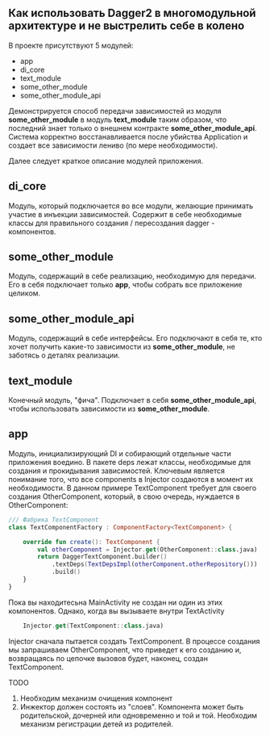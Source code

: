 ## Как использовать Dagger2 в многомодульной архитектуре и не выстрелить себе в колено

В проекте присутствуют 5 модулей:
*  app
*  di_core
*  text_module
*  some_other_module
*  some_other_module_api

Демонстрируется способ передачи зависимостей из модуля **some_other_module** в модуль **text_module**
таким образом, что последний знает только о внешнем контракте **some_other_module_api**.
Система корректно восстанавливается после убийства Application и создает все зависимости лениво
(по мере необходимости).

Далее следует краткое описание модулей приложения.

## di_core

Модуль, который подключается во все модули, желающие принимать участие в инъекции зависимостей.
Содержит в себе необходимые классы для правильного создания / пересоздания dagger - компонентов.

## some_other_module

Модуль, содержащий в себе реализацию, необходимую для передачи. Его в себя подключает только **app**,
чтобы собрать все приложение целиком.

## some_other_module_api

Модуль, содержащий в себе интерфейсы. Его подключают в себя те, кто хочет получить какие-то зависимости
из **some_other_module**, не заботясь о деталях реализации.

## text_module

Конечный модуль, "фича". Подключает в себя **some_other_module_api**, чтобы использовать зависимости
из **some_other_module**.

## app

Модуль, инициализирующий DI и собирающий отдельные части приложения воедино.
В пакете deps лежат классы, необходимые для создания и прокидывания зависимостей.
Ключевым является понимание того, что все components в Injector создаются в момент их необходимости.
В данном примере TextComponent требует для своего создания OtherComponent, который,
в свою очередь, нуждается в OtherComponent:

```kotlin
/// Фабрика TextComponent
class TextComponentFactory : ComponentFactory<TextComponent> {

    override fun create(): TextComponent {
        val otherComponent = Injector.get(OtherComponent::class.java)
        return DaggerTextComponent.builder()
            .textDeps(TextDepsImpl(otherComponent.otherRepository()))
            .build()
    }
}
```

Пока вы находитесьна MainActivity не создан ни один из этих компонентов.
Однако, когда вы вызываете внутри TextActivity
```kotlin
    Injector.get(TextComponent::class.java)
```
Injector сначала пытается создать TextComponent. В процессе создания мы запрашиваем
OtherComponent, что приведет к его созданию и, возвращаясь по цепочке вызовов будет, наконец,
создан TextComponent.

TODO

1) Необходим механизм очищения компонент
2) Инжектор должен состоять из "слоев". Компонента может быть родительской, дочерней или одновременно и той и той.
Необходим механизм регистрации детей из родителей.